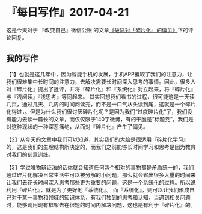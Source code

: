 # 『每日写作』2017-04-21

这是今天对于 『改变自己』微信公账 的文章[《破除对「碎片化」的偏见》](http://mp.weixin.qq.com/s/f4eaP43r928OL0fFFiCkyw)下的评论回复。

## 我的写作

【1】也就是这几年中，因为智能手机的发展，手机APP攫取了我们的注意力，让我们很难集中长时间的注意力，去解决需要长时间深入思考的事情。因此，很多人对『碎片化』提出了批评，并将『碎片化』和『系统化』对立起来，将『碎片化』与『浅阅读』『浅思考』等同起来。
其实回想我们看书的过程，很可能这是一天读几页，通过几天、几周的时间阅读完，而不是一口气从头读到尾，这就是一个碎片化得过，。但是为什么我们很讨厌碎片化呢？是因为我们“过度碎片化”了，我们没有能力去读一篇长的文章，而仅仅限于140字微博，有的干脆是“标题党”，我们是对这种现状的一种深恶痛绝，从而对『碎片化』产生了偏见。

【2】从今天的文章中我们可以知道，其实我们的大脑是很适用『碎片化学习』的，这是我们的生理结构所决定的，而我们之前能够长时间学习和思考是因为教育对我们的刻意训练。

【3】学过唯物辩证法的话你就会知道任何两个相对的事物都是矛盾统一的，我们通过碎片化解决日常生活中可以被分解的小问题，那么就会省出很多大量的时间来让我们去花长时间深入思考那些更为重要的问题，这是一个系统化的过程。所以说利用『碎片化』，就是为了更好地『系统化』。
而『系统化』，则可以让我们形成自己对于某一事物和领域的知识体系，有我们独到的思考和认知，当遇到相关问题时，能够调用现有框架去在很短的时间内解决问题，这也是有利于『碎片化』的。